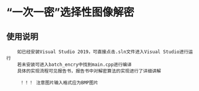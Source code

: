 # “一次一密”选择性图像解密
## 使用说明
```
    如已经安装Visual Studio 2019，可直接点击.sln文件进入Visual Studio进行运行
    若未安装可进入batch_encry中找到main.cpp进行编译
    具体的实现流程可见报告书，报告书中对解密算法的实现进行了详细讲解

     ！！！ 注意图片输入格式应为BMP图片

```